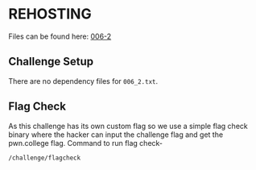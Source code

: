 # REHOSTING

Files can be found here: [006-2](https://github.com/BYU-CSA/BYUCTF-2023/tree/main/006-2)

## Challenge Setup
There are no dependency files for `006_2.txt`.

## Flag Check

As this challenge has its own custom flag so we use a simple flag check binary where the hacker can input the challenge flag and get the pwn.college flag. Command to run flag check-
```
/challenge/flagcheck
```
